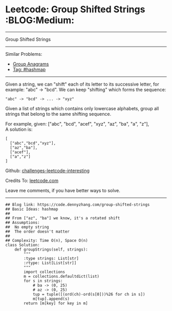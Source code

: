 # Leetcode: Group Shifted Strings     :BLOG:Medium:


---

Group Shifted Strings  

---

Similar Problems:  
-   [Group Anagrams](https://code.dennyzhang.com/group-anagrams)
-   [Tag: #hashmap](https://code.dennyzhang.com/tag/hashmap)

---

Given a string, we can "shift" each of its letter to its successive letter, for example: "abc" -> "bcd". We can keep "shifting" which forms the sequence:  

    "abc" -> "bcd" -> ... -> "xyz"

Given a list of strings which contains only lowercase alphabets, group all strings that belong to the same shifting sequence.  

For example, given: ["abc", "bcd", "acef", "xyz", "az", "ba", "a", "z"],  
A solution is:  

    [
      ["abc","bcd","xyz"],
      ["az","ba"],
      ["acef"],
      ["a","z"]
    ]

Github: [challenges-leetcode-interesting](https://github.com/DennyZhang/challenges-leetcode-interesting/tree/master/group-shifted-strings)  

Credits To: [leetcode.com](https://leetcode.com/problems/group-shifted-strings/description/)  

Leave me comments, if you have better ways to solve.  

---

    ## Blog link: https://code.dennyzhang.com/group-shifted-strings
    ## Basic Ideas: hashmap
    ##
    ## From ["az", "ba"] we know, it's a rotated shift
    ## Assumptions:
    ##  No empty string
    ##  The order doesn't matter
    ##
    ## Complexity: Time O(n), Space O(n)
    class Solution:
        def groupStrings(self, strings):
            """
            :type strings: List[str]
            :rtype: List[List[str]]
            """
            import collections
            m = collections.defaultdict(list)
            for s in strings:
                # ba -> (0, 25)
                # az -> (0, 25)
                tup = tuple([(ord(ch)-ord(s[0]))%26 for ch in s])
                m[tup].append(s)
            return [m[key] for key in m]